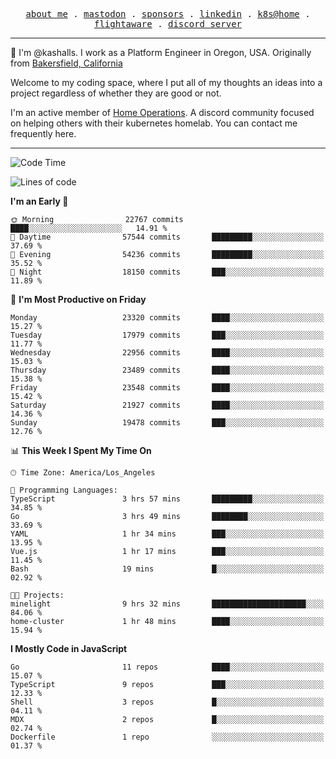 <p align="center">
  <samp>
    <a href="https://jordanjones.org/">about me</a> .
    <a rel="me" href="https://mastodon.social/@kashall">mastodon</a> .
    <a href="https://github.com/sponsors/kashalls">sponsors</a> .
    <a href="https://linkedin.com/in/jordpjones">linkedin</a> .
    <a href="https://github.com/kashalls/home-cluster">k8s@home</a> .
    <a href="https://flightaware.com/adsb/stats/user/kashalls">flightaware</a> .
    <a href="https://discord.gg/V2WrCfqba9">discord server</a>
  </samp>
</p>

----------------------------------------------------------------

:wave: I'm @kashalls. I work as a Platform Engineer in Oregon, USA. Originally from [Bakersfield, California](https://maps.app.goo.gl/QQMtywTWghpXB6Tu6)

Welcome to my coding space, where I put all of my thoughts an ideas into a project regardless of whether they are good or not.

I'm an active member of [Home Operations](https://discord.gg/home-operations). A discord community focused on helping others with their kubernetes homelab. You can contact me frequently here.

----------------------------------------------------------------
<!--START_SECTION:waka-->
![Code Time](http://img.shields.io/badge/Code%20Time-2%2C421%20hrs%2046%20mins-blue)

![Lines of code](https://img.shields.io/badge/From%20Hello%20World%20I%27ve%20Written-15.4%20million%20lines%20of%20code-blue)

**I'm an Early 🐤** 

```text
🌞 Morning                22767 commits       ████░░░░░░░░░░░░░░░░░░░░░   14.91 % 
🌆 Daytime                57544 commits       █████████░░░░░░░░░░░░░░░░   37.69 % 
🌃 Evening                54236 commits       █████████░░░░░░░░░░░░░░░░   35.52 % 
🌙 Night                  18150 commits       ███░░░░░░░░░░░░░░░░░░░░░░   11.89 % 
```
📅 **I'm Most Productive on Friday** 

```text
Monday                   23320 commits       ████░░░░░░░░░░░░░░░░░░░░░   15.27 % 
Tuesday                  17979 commits       ███░░░░░░░░░░░░░░░░░░░░░░   11.77 % 
Wednesday                22956 commits       ████░░░░░░░░░░░░░░░░░░░░░   15.03 % 
Thursday                 23489 commits       ████░░░░░░░░░░░░░░░░░░░░░   15.38 % 
Friday                   23548 commits       ████░░░░░░░░░░░░░░░░░░░░░   15.42 % 
Saturday                 21927 commits       ████░░░░░░░░░░░░░░░░░░░░░   14.36 % 
Sunday                   19478 commits       ███░░░░░░░░░░░░░░░░░░░░░░   12.76 % 
```


📊 **This Week I Spent My Time On** 

```text
🕑︎ Time Zone: America/Los_Angeles

💬 Programming Languages: 
TypeScript               3 hrs 57 mins       █████████░░░░░░░░░░░░░░░░   34.85 % 
Go                       3 hrs 49 mins       ████████░░░░░░░░░░░░░░░░░   33.69 % 
YAML                     1 hr 34 mins        ███░░░░░░░░░░░░░░░░░░░░░░   13.95 % 
Vue.js                   1 hr 17 mins        ███░░░░░░░░░░░░░░░░░░░░░░   11.45 % 
Bash                     19 mins             █░░░░░░░░░░░░░░░░░░░░░░░░   02.92 % 

🐱‍💻 Projects: 
minelight                9 hrs 32 mins       █████████████████████░░░░   84.06 % 
home-cluster             1 hr 48 mins        ████░░░░░░░░░░░░░░░░░░░░░   15.94 % 
```

**I Mostly Code in JavaScript** 

```text
Go                       11 repos            ████░░░░░░░░░░░░░░░░░░░░░   15.07 % 
TypeScript               9 repos             ███░░░░░░░░░░░░░░░░░░░░░░   12.33 % 
Shell                    3 repos             █░░░░░░░░░░░░░░░░░░░░░░░░   04.11 % 
MDX                      2 repos             █░░░░░░░░░░░░░░░░░░░░░░░░   02.74 % 
Dockerfile               1 repo              ░░░░░░░░░░░░░░░░░░░░░░░░░   01.37 % 
```




<!--END_SECTION:waka-->
